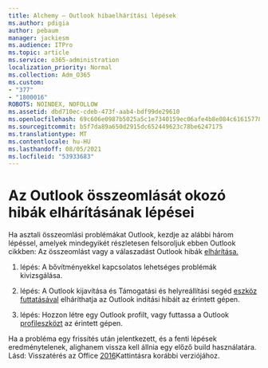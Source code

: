 ```yaml
---
title: Alchemy – Outlook hibaelhárítási lépések
ms.author: pdigia
author: pebaum
manager: jackiesm
ms.audience: ITPro
ms.topic: article
ms.service: o365-administration
localization_priority: Normal
ms.collection: Adm_O365
ms.custom:
- "377"
- "1800016"
ROBOTS: NOINDEX, NOFOLLOW
ms.assetid: dbd710ec-cdeb-473f-aab4-bdf99de29610
ms.openlocfilehash: 69c606e0987b5025a5c1e7340159ec06afe4b8e084c61615778a90114f9b4ecb
ms.sourcegitcommit: b5f7da89a650d2915dc652449623c78be6247175
ms.translationtype: MT
ms.contentlocale: hu-HU
ms.lasthandoff: 08/05/2021
ms.locfileid: "53933683"
---
```

# <a name="outlook-crash-troubleshooting-steps"></a>Az Outlook összeomlását okozó hibák elhárításának lépései

Ha asztali összeomlási problémákat Outlook, kezdje az alábbi három lépéssel, amelyek mindegyikét részletesen felsoroljuk ebben Outlook cikkben: Az összeomlást vagy a válaszadást Outlook hibák [elhárítása.](https://docs.microsoft.com/exchange/troubleshoot/outlook-crashes/crash-issues)
  
1. lépés: A bővítményekkel kapcsolatos lehetséges problémák kivizsgálása.
  
2. lépés: A Outlook kijavítása és Támogatási és helyreállítási segéd [eszköz futtatásával](https://aka.ms/SaRA-OutlookWontStart) elháríthatja az Outlook indítási hibáit az érintett gépen.
  
3. lépés: Hozzon létre egy Outlook profilt, vagy futtassa a Outlook [profileszközt](https://aka.ms/SaRA-OutlookSetupProfile) az érintett gépen.
  
Ha a probléma egy frissítés után jelentkezett, és a fenti lépések eredménytelenek, alighanem vissza kell állnia egy előző build használatára. Lásd: Visszatérés az Office [2016](https://support.microsoft.com/help/2770432)Kattintásra korábbi verziójához.
  